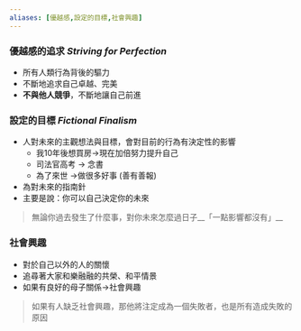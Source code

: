 ```yaml
---
aliases: [優越感,設定的目標,社會興趣]
---
```


### 優越感的追求 _Striving for Perfection_
- 所有人類行為背後的驅力
- 不斷地追求自己卓越、完美
- __不與他人競爭__，不斷地讓自己前進

### 設定的目標 _Fictional Finalism_
- 人對未來的主觀想法與目標，會對目前的行為有決定性的影響
	- 我10年後想買房->現在加倍努力提升自己
	- 司法官高考 -> 念書
	- 為了來世 ->做很多好事 (善有善報)
- 為對未來的指南針
- 主要是說：你可以自己決定你的未來
>無論你過去發生了什麼事，對你未來怎麼過日子__「一點影響都沒有」__

### 社會興趣
- 對於自己以外的人的關懷
- 追尋著大家和樂融融的共榮、和平情景
- 如果有良好的母子關係->社會興趣
>如果有人缺乏社會興趣，那他將注定成為一個失敗者，也是所有造成失敗的原因